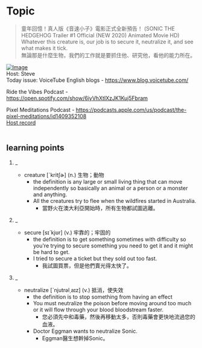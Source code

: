 # Topic

> 童年回憶！真人版《音速小子》電影正式全新預告！ (SONIC THE HEDGEHOG Trailer #1 Official (NEW 2020) Animated Movie HD) <br>
> Whatever this creature is, our job is to secure it, neutralize it, and see what makes it tick. <br>
> 無論那是什麼生物，我們的工作就是要抓住他、研究他，看他的能力所在。 <br>

[![Image](https://cdn.voicetube.com/assets/thumbnails/wjRkddyqOu4.jpg)](https://www.youtube.com/embed/wjRkddyqOu4?rel=0&showinfo=0&cc_load_policy=0&controls=1&autoplay=1&iv_load_policy=3&playsinline=1&wmode=transparent&start=107&end=116&enablejsapi=1&origin=https://tw.voicetube.com&widgetid=1)<br>
Host: Steve
<br>Today issue: VoiceTube English blogs - https://www.blog.voicetube.com/



Ride the Vibes Podcast - https://open.spotify.com/show/6iyVhXtIXzJK1Kuj5Fbram



Pixel Meditations Podcast - https://podcasts.apple.com/us/podcast/the-pixel-meditations/id1409352108
<br>
[Host record](https://cdn.voicetube.com/tmp/everyday_records/stephen_vt_44701/3861.mp3)
<br><br>
## learning points
1. _
	* creature  [ˋkritʃɚ] (n.) 生物；動物
		- the definition is any large or small living thing that can move independently so basically an animal or a person or a monster and anything.
		- All the creatures try to flee when the wildfires started in Australia.
			+ 當野火在澳大利亞開始時，所有生物都試圖逃離。

2. _
	* secure [sɪˋkjʊr] (v.) 牢靠的；牢固的
		- the definition is to get something sometimes with difficulty so you're trying to secure something you need to get it and it might be hard to get.
		- I tried to secure a ticket but they sold out too fast.
			+ 我試圖買票，但是他們賣光得太快了。

3. _
	* neutralize  [ˋnjutrəl͵aɪz] (v.) 抵消，使失效
		- the definition is to stop something from having an effect
		- You must neutralize the poison before moving around too much or it will flow through your blood bloodstream faster.
			+ 您必須先中和毒藥，然後再移動太多，否則毒藥會更快地流過您的血液。
		- Doctor Eggman wants to neutralize Sonic.
			+ Eggman醫生想幹掉Sonic。
